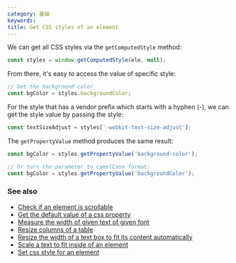 ```yaml
---
category: 基础
keywords:
title: Get CSS styles of an element
---
```


We can get all CSS styles via the `getComputedStyle` method:

```js
const styles = window.getComputedStyle(ele, null);
```

From there, it's easy to access the value of specific style:

```js
// Get the background color
const bgColor = styles.backgroundColor;
```

For the style that has a vendor prefix which starts with a hyphen (-), we can get the style value by passing the style:

```js
const textSizeAdjust = styles['-webkit-text-size-adjust'];
```

The `getPropertyValue` method produces the same result:

```js
const bgColor = styles.getPropertyValue('background-color');

// Or turn the parameter to camelCase format:
const bgColor = styles.getPropertyValue('backgroundColor');
```

### See also

-   [Check if an element is scrollable](/check-if-an-element-is-scrollable)
-   [Get the default value of a css property](/get-the-default-value-of-a-css-property)
-   [Measure the width of given text of given font](/measure-the-width-of-given-text-of-given-font)
-   [Resize columns of a table](/resize-columns-of-a-table)
-   [Resize the width of a text box to fit its content automatically](/resize-the-width-of-a-text-box-to-fit-its-content-automatically)
-   [Scale a text to fit inside of an element](/scale-a-text-to-fit-inside-of-an-element)
-   [Set css style for an element](/set-css-style-for-an-element)
